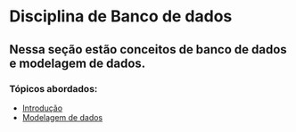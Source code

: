 # Disciplina de Banco de dados

## Nessa seção estão conceitos de banco de dados e modelagem de dados.

### Tópicos abordados:

- [Introdução](https://github.com/georgerrsv/Trilha-Data-Science-Ada/blob/main/Banco_de_dados/aula1.md)
- [Modelagem de dados](https://github.com/georgerrsv/Trilha-Data-Science-Ada/blob/main/Banco_de_dados/aula2.md)
